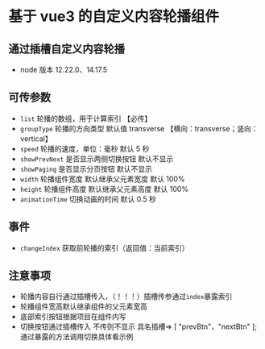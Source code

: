 <!--
 * @Author: 西南开发二组蒋治坤 jiangzhikun@uino.com
 * @Date: 2022-11-03 10:58:17
 * @LastEditors: jiangzhikun
 * @LastEditTime: 2023-04-27 10:20:31
 * @FilePath: \vue-carousel-slot\README.md
 * @Description: 这是默认设置,请设置`customMade`, 打开koroFileHeader查看配置 进行设置: https://github.com/OBKoro1/koro1FileHeader/wiki/%E9%85%8D%E7%BD%AE
-->

# 基于 vue3 的自定义内容轮播组件

## 通过插槽自定义内容轮播

- node 版本 12.22.0、14.17.5

## 可传参数

- `list` 轮播的数组，用于计算索引 【必传】
- `groupType` 轮播的方向类型 默认值 transverse 【横向：transverse；竖向：vertical】
- `speed` 轮播的速度，单位：毫秒 默认 5 秒
- `showPrevNext` 是否显示两侧切换按钮 默认不显示
- `showPaging` 是否显示分页按钮 默认不显示
- `width` 轮播组件宽度 默认继承父元素宽度 默认 100%
- `height` 轮播组件高度 默认继承父元素高度 默认 100%
- `animationTime` 切换动画的时间 默认 0.5 秒

## 事件

- `changeIndex` 获取前轮播的索引（返回值：当前索引）

## 注意事项

- 轮播内容自行通过插槽传入，（！！！）插槽传参通过`index`暴露索引
- 轮播组件宽高默认继承组件的父元素宽高
- 底部索引按钮根据项目在组件内写
- 切换按钮通过插槽传入 不传则不显示 具名插槽=> [ "prevBtn"，"nextBtn" ]; 通过暴露的方法调用切换具体看示例

